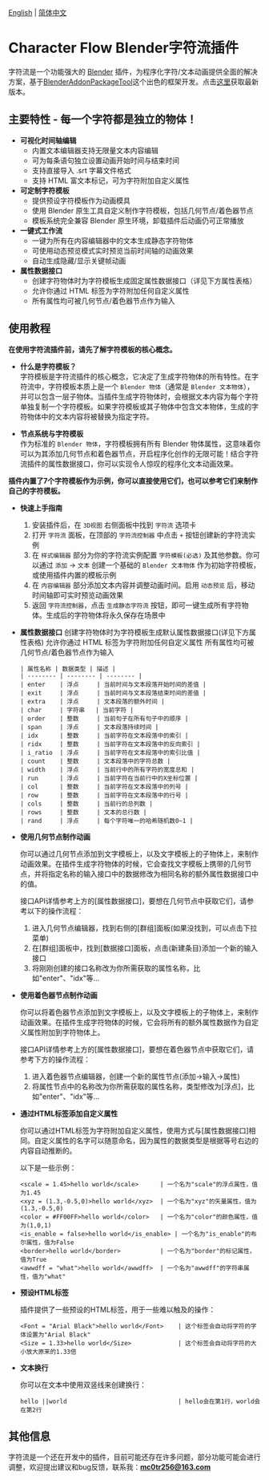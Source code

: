 [English](./README.md) | [简体中文](./README_zh-CN.md)

# Character Flow Blender字符流插件

字符流是一个功能强大的 [Blender](https://www.blender.org/) 插件，为程序化字符/文本动画提供全面的解决方案，基于[BlenderAddonPackageTool](https://github.com/xzhuah/BlenderAddonPackageTool)这个出色的框架开发。点击[这里](https://github.com/3c0tr/CharacterFlow/releases/tag/preview)获取最新版本。

## 主要特性 - 每一个字符都是独立的物体！
- **可视化时间轴编辑**
  - 内置文本编辑器支持无限量文本内容编辑
  - 可为每条语句独立设置动画开始时间与结束时间
  - 支持直接导入 .srt 字幕文件格式
  - 支持 HTML 富文本标记，可为字符附加自定义属性
- **可定制字符模板**
  - 提供预设字符模板作为动画模具
  - 使用 Blender 原生工具自定义制作字符模板，包括几何节点/着色器节点
  - 模板系统完全兼容 Blender 原生环境，卸载插件后动画仍可正常播放
- **一键式工作流**
  - 一键为所有在内容编辑器中的文本生成静态字符物体
  - 可使用动态预览模式实时预览当前时间轴的动画效果
  - 自动生成隐藏/显示关键帧动画
- **属性数据接口**
  - 创建字符物体时为字符模板生成固定属性数据接口（详见下方属性表格）
  - 允许你通过 HTML 标签为字符附加任何自定义属性
  - 所有属性均可被几何节点/着色器节点作为输入

## 使用教程

**在使用字符流插件前，请先了解字符模板的核心概念。**

- **什么是字符模板？**  
  字符模板是字符流插件的核心概念，它决定了生成字符物体的所有特性。在字符流中，字符模板本质上是一个 `Blender 物体`（通常是 `Blender 文本物体`），并可以包含一层子物体。当插件生成字符物体时，会根据文本内容为每个字符单独复制一个字符模板。如果字符模板或其子物体中包含文本物体，生成的字符物体中的文本内容将被替换为指定字符。

- **节点系统与字符模板**  
  作为标准的 `Blender 物体`，字符模板拥有所有 Blender 物体属性，这意味着你可以为其添加几何节点和着色器节点，开启程序化创作的无限可能！结合字符流插件的属性数据接口，你可以实现令人惊叹的程序化文本动画效果。

**插件内置了7个字符模板作为示例，你可以直接使用它们，也可以参考它们来制作自己的字符模板。**

- **快速上手指南**
  1. 安装插件后，在 `3D视图` 右侧面板中找到 `字符流` 选项卡
  2. 打开 `字符流` 面板，在顶部的 `字符流控制器` 中点击 `+` 按钮创建新的字符流实例
  3. 在 `样式编辑器` 部分为你的字符流实例配置 `字符模板(必选)` 及其他参数。你可以通过 `添加` -> `文本` 创建一个基础的 `Blender 文本物体` 作为初始字符模板，或使用插件内置的模板示例
  4. 在 `内容编辑器` 部分添加文本内容并调整动画时间。启用 `动态预览` 后，移动时间轴即可实时预览动画效果
  5. 返回 `字符流控制器`，点击 `生成静态字符流` 按钮，即可一键生成所有字符物体。生成后的字符物体将永久保存在场景中

- **属性数据接口**
  创建字符物体时为字符模板生成默认属性数据接口(详见下方属性表格)
  允许你通过 HTML 标签为字符附加任何自定义属性
  所有属性均可被几何节点/着色器节点作为输入
  
  ```
  | 属性名称 | 数据类型 | 描述 |
  | -------- | -------- | -------- |
  | enter    | 浮点     | 当前时间与文本段落开始时间的差值 |
  | exit     | 浮点     | 当前时间与文本段落结束时间的差值 |
  | extra    | 浮点     | 文本段落的额外时间 |
  | char     | 字符串   | 当前字符 |
  | order    | 整数     | 当前句子在所有句子中的顺序 |
  | span     | 浮点     | 文本段落持续时间 |
  | idx      | 整数     | 当前字符在文本段落中的索引 |
  | ridx     | 整数     | 当前字符在文本段落中的反向索引 |
  | i_ratio  | 浮点     | 当前字符在文本段落中的索引比值 |
  | count    | 整数     | 文本段落中的字符总数 |
  | width    | 浮点     | 当前行中的所有字符的宽度总和 |
  | run      | 浮点     | 当前字符在当前行中的X坐标位置 |
  | col      | 整数     | 当前字符在文本段落中的列号 |
  | row      | 整数     | 当前字符在文本段落中的行号 |
  | cols     | 整数     | 当前行的总列数 |
  | rows     | 整数     | 文本的总行数 |
  | rand     | 浮点     | 每个字符唯一的哈希随机数0~1 |
  ```

- **使用几何节点制作动画**

  你可以通过几何节点添加到文字模板上，以及文字模板上的子物体上，来制作动画效果。在插件生成字符物体的时候，它会查找文字模板上携带的几何节点，并将指定名称的输入接口中的数据修改为相同名称的额外属性数据接口中的值。

  接口API详情参考上方的[属性数据接口]，要想在几何节点中获取它们，请参考以下的操作流程：

  1. 进入几何节点编辑器，找到右侧的[群组]面板(如果没找到，可以点击下拉菜单)
  2. 在[群组]面板中，找到[数据接口]面板，点击(新建条目)添加一个新的输入接口
  3. 将刚刚创建的接口名称改为你所需获取的属性名称，比如"enter"、"idx"等...

- **使用着色器节点制作动画**

  你可以将着色器节点添加到文字模板上，以及文字模板上的子物体上，来制作动画效果。在插件生成字符物体的时候，它会将所有的额外属性数据作为自定义属性附加到字符物体上。

  接口API详情参考上方的[属性数据接口]，要想在着色器节点中获取它们，请参考下方的操作流程：

  1. 进入着色器节点编辑器，创建一个新的属性节点(添加->输入->属性)
  2. 将属性节点中的名称改为你所需获取的属性名称，类型修改为[浮点]，比如"enter"、"idx"等...


- **通过HTML标签添加自定义属性**

  你可以通过HTML标签为字符附加自定义属性，使用方式与[属性数据接口]相同。自定义属性的名字可以随意命名，因为属性的数据类型是根据等号右边的内容自动推断的。

  以下是一些示例：
  
  ```
  <scale = 1.45>hello world</scale>      | 一个名为"scale"的浮点属性，值为1.45
  <xyz = (1.3,-0.5,0)>hello world</xyz>  | 一个名为"xyz"的矢量属性，值为(1.3,-0.5,0)
  <color = #FF00FF>hello world</color>   | 一个名为"color"的颜色属性，值为(1,0,1)
  <is_enable = false>hello world</is_enable> | 一个名为"is_enable"的布尔属性，值为False
  <border>hello world</border>           | 一个名为"border"的标记属性，值为True
  <awwdff = "what">hello world</awwdff>  | 一个名为"awwdff"的字符串属性，值为"what"
  ```
- **预设HTML标签**

  插件提供了一些预设的HTML标签，用于一些难以触及的操作：
  
  ```
  <Font = "Arial Black">hello world</Font>    | 这个标签会自动将字符的字体设置为"Arial Black"
  <Size = 1.33>hello world</Size>             | 这个标签会自动将字符的大小放大原来的1.33倍
  ```

- **文本换行**

  你可以在文本中使用双竖线来创建换行：
  
  ```
  hello ||world                               | hello会在第1行，world会在第2行
  ```
## 其他信息
  字符流是一个还在开发中的插件，目前可能还存在许多问题，部分功能可能会进行调整，欢迎提出建议和bug反馈，联系我：**mc0tr256@163.com**
